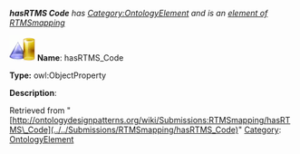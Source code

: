 ___hasRTMS Code__ has [Category:OntologyElement](../../Category/OntologyElement "Category:OntologyElement") and is an [element of](../../Property/ElementOf "Property:ElementOf") [RTMSmapping](../../Submissions/RTMSmapping "Submissions:RTMSmapping")_


  




[![ObjectProperty](../../images/thumb/c/c3/ObjectProperty.gif/45px-ObjectProperty.gif)](../../Image/ObjectProperty.gif "ObjectProperty")
__Name__: hasRTMS\_Code 


__Type:__ owl:ObjectProperty 


__Description__: 





Retrieved from "[http://ontologydesignpatterns.org/wiki/Submissions:RTMSmapping/hasRTMS\_Code](../../Submissions/RTMSmapping/hasRTMS_Code)"
 [Category](http://ontologydesignpatterns.org/wiki/Special:Categories "Special:Categories"): [OntologyElement](../../Category/OntologyElement "Category:OntologyElement")